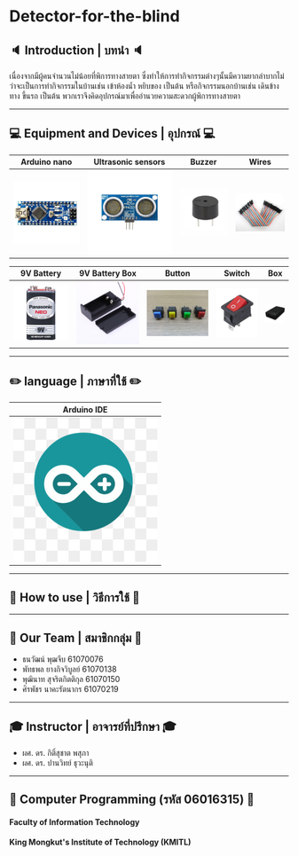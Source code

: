 #  Detector-for-the-blind

## :speaker: Introduction | บทนำ :speaker:
เนื่องจากมีผู้คนจำนวนไม่น้อยที่พิการทางสายตา ซึ่งทำให้การทำกิจกรรมต่างๆนั้นมีความยากลำบากไม่ว่าจะเป็นการทำกิจกรรมในบ้านเช่น เข้าห้องน้ำ หยิบของ เป็นต้น หรือกิจกรรมนอกบ้านเช่น เดินข้างทาง ขึ้นรถ เป็นต้น พวกเราจึงคิดอุปกรณ์มาเพื่ออำนวยความสะดวกผู้พิการทางสายตา

---

## 💻 Equipment and Devices | อุปกรณ์ 💻

| Arduino nano	 | Ultrasonic sensors | Buzzer | Wires |
| :--------: | :--------: | :--------: | :--------: | 
|   ![Arduino nano](pic/arn.jpg)   |   ![Ultrasonic sensors](pic/u_sensor.png)|   ![Buzzer](pic/buzzer.jpg)   |   ![Wires](pic/wire.jpg)   | 

| 9V Battery | 9V Battery Box | Button | Switch | Box |
| :--------: | :--------: | :--------: | :--------: | :--------: |  
|   ![9V Battery](pic/9v.jpg)  |  ![9V Battery Box](pic/box9v.jpg)   | ![Button](pic/button.jpg)  | ![Switch](pic/switch.jpg) | ![Box](pic/box.png) |

---

## :pencil2: language | ภาษาที่ใช้ :pencil2:

| Arduino IDE |
| :--------: |
|![Arduino IDE](pic/alogo.jpg) |

---

## 🔌 How to use | วิธีการใช้ 🔌

---

## :boy: Our Team | สมาชิกกลุ่ม :boy:

- ธนวัฒน์ พุฒจีบ 61070076
- พัทธพล ยางกิจวิบูลย์ 61070138
- พุฒินาท สุจริตกิตติกุล 61070150
- ศิรพัชร นาคะรัตนากร 61070219

---

## 🎓 Instructor | อาจารย์ที่ปรึกษา 🎓

 - ผศ. ดร. กิติ์สุชาต พสุภา 
 - ผศ. ดร. ปานวิทย์ ธุวะนุติ

---

## :school_satchel: Computer Programming (รหัส 06016315) :school_satchel:

#### Faculty of Information Technology 
#### King Mongkut's Institute of Technology  (KMITL)
